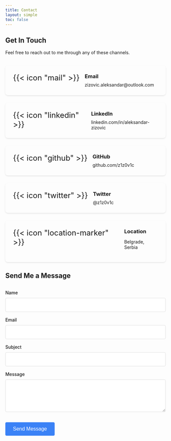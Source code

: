 ```yaml
---
title: Contact
layout: simple
toc: false
---
```


## Get In Touch

Feel free to reach out to me through any of these channels.

<div class="contact-grid">
  <!-- Email -->
  <div class="contact-card">
    <div class="contact-icon">
      {{< icon "mail" >}}
    </div>
    <div class="contact-info">
      <h3>Email</h3>
      <a href="mailto:zizovic.aleksandar@outlook.com">zizovic.aleksandar@outlook.com</a>
    </div>
  </div>
  
  <!-- LinkedIn -->
  <div class="contact-card">
    <div class="contact-icon">
      {{< icon "linkedin" >}}
    </div>
    <div class="contact-info">
      <h3>LinkedIn</h3>
      <a href="https://linkedin.com/in/aleksandar-zizovic" target="_blank">linkedin.com/in/aleksandar-zizovic</a>
    </div>
  </div>
  
  <!-- GitHub -->
  <div class="contact-card">
    <div class="contact-icon">
      {{< icon "github" >}}
    </div>
    <div class="contact-info">
      <h3>GitHub</h3>
      <a href="https://github.com/z1z0v1c" target="_blank">github.com/z1z0v1c</a>
    </div>
  </div>
  
  <!-- Twitter -->
  <div class="contact-card">
    <div class="contact-icon">
      {{< icon "twitter" >}}
    </div>
    <div class="contact-info">
      <h3>Twitter</h3>
      <a href="https://twitter.com/z1z0v1c" target="_blank">@z1z0v1c</a>
    </div>
  </div>
  
  <!-- Location -->
  <div class="contact-card">
    <div class="contact-icon">
      {{< icon "location-marker" >}}
    </div>
    <div class="contact-info">
      <h3>Location</h3>
      <p>Belgrade, Serbia</p>
    </div>
  </div>
</div>

<style>
.contact-grid {
  display: grid;
  grid-template-columns: repeat(auto-fill, minmax(300px, 1fr));
  gap: 1.5rem;
  margin-top: 2rem;
}

.contact-card {
  display: flex;
  align-items: flex-start;
  padding: 1.5rem;
  border-radius: 8px;
  background-color: var(--ifm-card-background-color);
  box-shadow: 0 2px 4px rgba(0, 0, 0, 0.1);
  transition: transform 0.2s, box-shadow 0.2s;
}

.contact-card:hover {
  transform: translateY(-3px);
  box-shadow: 0 5px 10px rgba(0, 0, 0, 0.1);
}

.contact-icon {
  margin-right: 1rem;
  color: var(--ifm-color-primary);
  font-size: 1.5rem;
}

.contact-info h3 {
  margin-top: 0;
  margin-bottom: 0.5rem;
}

.contact-info a {
  color: var(--ifm-color-primary);
  text-decoration: none;
}

.contact-info a:hover {
  text-decoration: underline;
}

@media (max-width: 768px) {
  .contact-grid {
    grid-template-columns: 1fr;
  }
}
</style>

## Send Me a Message

<form action="https://formspree.io/f/xgvapgqn" method="POST" id="contact-form">
  <div class="form-row">
    <label for="name">Name</label>
    <input type="text" name="name" id="name" required>
  </div>
  
  <div class="form-row">
    <label for="email">Email</label>
    <input type="email" name="email" id="email" required>
  </div>
  
  <div class="form-row">
    <label for="subject">Subject</label>
    <input type="text" name="subject" id="subject" required>
  </div>
  
  <div class="form-row">
    <label for="message">Message</label>
    <textarea name="message" id="message" rows="4" required></textarea>
  </div>
  
  <button class="btn" type="submit">Send Message</button>
</form>

<!-- <script>
  document.getElementById('contact-form').addEventListener('submit', function(event) {
    event.preventDefault();
    
    const form = event.target;
    const formData = new FormData(form);
    
    fetch(form.action, {
      method: 'POST',
      body: formData,
      headers: {
        'Accept': 'application/json'
      }
    })
    .then(response => {
      if (response.ok) {
        form.reset();
        alert('Thank you for your message! I will get back to you soon.');
      } else {
        alert('Oops! There was a problem submitting your form. Please try again.');
      }
    })
    .catch(error => {
      alert('Oops! There was a problem submitting your form. Please try again.');
    });
  });
</script> -->

<style>
  #contact-form {
    max-width: 600px;
    margin: 2rem 0;
  }
  
  .form-row {
    margin-bottom: 1rem;
  }
  
  label {
    display: block;
    margin-bottom: 0.5rem;
    font-weight: 500;
  }
  
  input, textarea {
    width: 100%;
    padding: 0.75rem;
    border: 1px solid #ddd;
    border-radius: 4px;
    font-size: 1rem;
  }
  
  .btn {
    background-color: #3b82f6;
    color: white;
    border: none;
    padding: 0.75rem 1.5rem;
    border-radius: 4px;
    font-size: 1rem;
    cursor: pointer;
    margin-top: 1rem;
  }
  
  button:hover {
    background-color: #2563eb;
  }
</style>